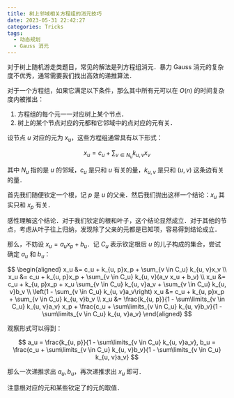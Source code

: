 ```yaml
---
title: 树上邻域相关方程组的消元技巧
date: 2023-05-31 22:42:27
categories: Tricks
tags:
  - 动态规划
  - Gauss 消元
---
```


对于树上随机游走类题目，常见的解法是列方程组消元．暴力 Gauss 消元的复杂度不优秀，通常需要我们找出高效的递推算法．

对于一个方程组，如果它满足以下条件，那么其中所有元可以在 $O(n)$ 的时间复杂度内被推出：

1. 方程组的每个元一一对应树上某个节点．
2. 树上的某个节点对应的元都和它邻域中的点对应的元有关．

设节点 $u$ 对应的元为 $x_u$，这些方程组通常具有以下形式：

$$
x_u = c_u + \sum_{v \in N_u} k_{u, v}x_v
$$

其中 $N_u$ 指的是 $u$ 的邻域，$c_u$ 是只和 $u$ 有关的量，$k_{u, v}$ 是只和 $(u, v)$ 这条边有关的量．

首先我们随便钦定一个根，记 $p$ 是 $u$ 的父亲．然后我们抛出这样一个结论：$x_u$ 其实只和 $x_p$ 有关．

感性理解这个结论．对于我们钦定的根和叶子，这个结论显然成立．对于其他的节点，考虑从叶子往上归纳，发现除了父亲的元都是已知项，容易得到结论成立．

那么，不妨设 $x_u = a_u x_p + b_u$．记 $C_u$ 表示钦定根后 $u$ 的儿子构成的集合，尝试确定 $a_u$ 和 $b_u$：

$$
\begin{aligned}
  x_u &= c_u + k_{u, p}x_p + \sum_{v \in C_u} k_{u, v}x_v \\
  x_u &= c_u + k_{u, p}x_p + \sum_{v \in C_u} k_{u, v}(a_v x_u + b_v) \\
  x_u &= c_u + k_{u, p}x_p + x_u \sum_{v \in C_u} k_{u, v}a_v + \sum_{v \in C_u} k_{u, v}b_v \\
  \left(1 - \sum_{v \in C_u} k_{u, v}a_v\right) x_u &= c_u + k_{u, p}x_p + \sum_{v \in C_u} k_{u, v}b_v \\
  x_u &= \frac{k_{u, p}}{1 - \sum\limits_{v \in C_u} k_{u, v}a_v} x_p + \frac{c_u + \sum\limits_{v \in C_u} k_{u, v}b_v}{1 - \sum\limits_{v \in C_u} k_{u, v}a_v}
\end{aligned}
$$

观察形式可以得到：

$$
a_u = \frac{k_{u, p}}{1 - \sum\limits_{v \in C_u} k_{u, v}a_v}, b_u = \frac{c_u + \sum\limits_{v \in C_u} k_{u, v}b_v}{1 - \sum\limits_{v \in C_u} k_{u, v}a_v}
$$

那么一次递推求出 $a_u, b_u$，再次递推求出 $x_u$ 即可．

注意根对应的元和某些钦定了的元的取值．
